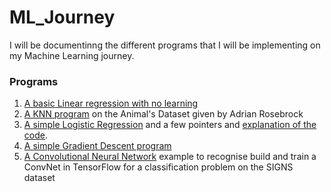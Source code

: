 # ML_Journey

I will be documentinng the different programs that I will be implementing on my Machine Learning journey.

### Programs
1. [A basic Linear regression with no learning](https://github.com/shreyagurung/ML_Journey/blob/master/Linear_Regression.py)
2. [A KNN program](https://github.com/shreyagurung/ML_Journey/blob/master/kNN/kNN.py) on the Animal's Dataset given by Adrian Rosebrock
3. [A simple Logistic Regression](https://github.com/shreyagurung/ML_Journey/blob/master/LogisticRegression.py) and a few pointers and [explanation of the code](https://github.com/shreyagurung/ML_Journey/blob/master/LogisticRegression.md).
4. [A simple Gradient Descent program](https://github.com/shreyagurung/ML_Journey/blob/master/SimpleGradientDescent.py)
5. [A Convolutional Neural Network](https://github.com/shreyagurung/ML_Journey/blob/master/Convolutional_Neural_Network/Convolutional_Network.py) example to recognise build and train a ConvNet in TensorFlow for a classification problem on the SIGNS dataset

